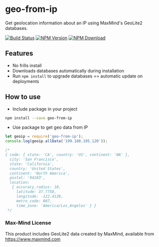 # geo-from-ip

Get geolocation information about an IP using MaxMind's GeoLite2 databases.

[![Build Status](https://travis-ci.org/VikramTiwari/geo-from-ip.svg?branch=master)](https://travis-ci.org/VikramTiwari/geo-from-ip) [![NPM Version](https://img.shields.io/npm/v/geo-from-ip.svg)](https://www.npmjs.com/package/geo-from-ip) [![NPM Download](https://img.shields.io/npm/dm/geo-from-ip.svg)](https://www.npmjs.com/package/geo-from-ip)

## Features

- No frills install
- Downloads databases automatically during installation
- Run `npm install` to upgrade databases == automatic update on deployments

## How to use

- Include package in your project

```bash
npm install --save geo-from-ip
```

- Use package to get geo data from IP

```javascript
let geoip = require('geo-from-ip');
console.log(geoip.allData('199.188.195.120'));

/*
{ code: { state: 'CA', country: 'US', continent: 'NA' },
  city: 'San Francisco',
  state: 'California',
  country: 'United States',
  continent: 'North America',
  postal: '94103',
  location:
   { accuracy_radius: 10,
     latitude: 37.7758,
     longitude: -122.4128,
     metro_code: 807,
     time_zone: 'America/Los_Angeles' } }
 */
```

### Max-Mind License

This product includes GeoLite2 data created by MaxMind, available from <https://www.maxmind.com>
